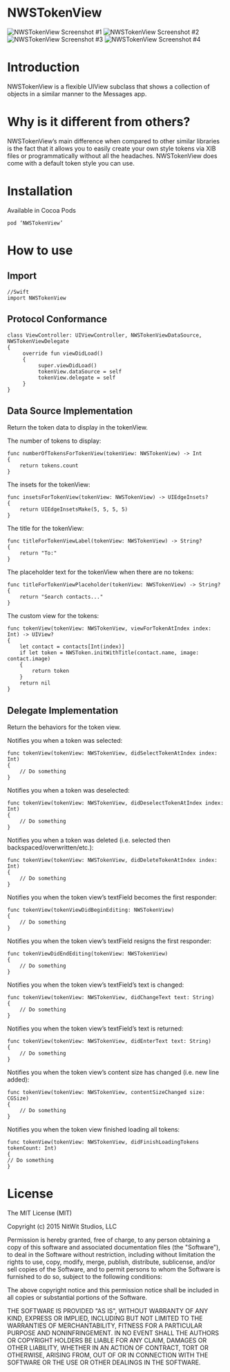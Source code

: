 # NWSTokenView

![NWSTokenView Screenshot #1](/Screenshots/NWSTokenView-1.png)
![NWSTokenView Screenshot #2](https://github.com/nitwitstudios/nwstokenview/raw/master/Screenshots/NWSTokenView-2.png)
![NWSTokenView Screenshot #3](https://github.com/nitwitstudios/nwstokenview/raw/master/Screenshots/NWSTokenView-3.png)
![NWSTokenView Screenshot #4](https://github.com/nitwitstudios/nwstokenview/raw/master/Screenshots/NWSTokenView-4.png)

# Introduction
NWSTokenView is a flexible UIView subclass that shows a collection of objects in a similar manner to the Messages app. 

# Why is it different from others?
NWSTokenView’s main difference when compared to other similar libraries is the fact that it allows you to easily create your own style tokens via XIB files or programmatically without all the headaches. NWSTokenView does come with a default token style you can use.

# Installation
Available in Cocoa Pods
    
    pod ‘NWSTokenView’

# How to use

## Import

    //Swift
    import NWSTokenView


## Protocol Conformance

    class ViewController: UIViewController, NWSTokenViewDataSource, NWSTokenViewDelegate
    {
         override fun viewDidLoad()
         {
              super.viewDidLoad()
              tokenView.dataSource = self
              tokenView.delegate = self
         }
    }

## Data Source Implementation

Return the token data to display in the tokenView.

The number of tokens to display:

    func numberOfTokensForTokenView(tokenView: NWSTokenView) -> Int
    {
        return tokens.count
    }
    
The insets for the tokenView:

    func insetsForTokenView(tokenView: NWSTokenView) -> UIEdgeInsets?
    {
        return UIEdgeInsetsMake(5, 5, 5, 5)
    }
    
The title for the tokenView:

    func titleForTokenViewLabel(tokenView: NWSTokenView) -> String?
    {
        return "To:"
    }
    
The placeholder text for the tokenView when there are no tokens:

    func titleForTokenViewPlaceholder(tokenView: NWSTokenView) -> String?
    {
        return "Search contacts..."
    }
    
The custom view for the tokens:

    func tokenView(tokenView: NWSTokenView, viewForTokenAtIndex index: Int) -> UIView?
    {
        let contact = contacts[Int(index)]
        if let token = NWSToken.initWithTitle(contact.name, image: contact.image)
        {
            return token
        }
        return nil
    }

## Delegate Implementation

Return the behaviors for the token view.

Notifies you when a token was selected:

    func tokenView(tokenView: NWSTokenView, didSelectTokenAtIndex index: Int)
    {
        // Do something
    }
   
Notifies you when a token was deselected: 

    func tokenView(tokenView: NWSTokenView, didDeselectTokenAtIndex index: Int)
    {
        // Do something
    }
    
Notifies you when a token was deleted (i.e. selected then backspaced/overwritten/etc.):

    func tokenView(tokenView: NWSTokenView, didDeleteTokenAtIndex index: Int)
    {
        // Do something
    }
    
Notifies you when the token view’s textField becomes the first responder:

    func tokenView(tokenViewDidBeginEditing: NWSTokenView)
    {
        // Do something
    }
   
Notifies you when the token view’s textField resigns the first responder: 

    func tokenViewDidEndEditing(tokenView: NWSTokenView)
    {
        // Do something
    }
 
Notifies you when the token view’s textField’s text is changed:  
  
    func tokenView(tokenView: NWSTokenView, didChangeText text: String)
    {
        // Do something
    }
  
Notifies you when the token view’s textField’s text is returned:  
    
    func tokenView(tokenView: NWSTokenView, didEnterText text: String)
    {
        // Do something    
    }
    
Notifies you when the token view’s content size has changed (i.e. new line added): 
     
    func tokenView(tokenView: NWSTokenView, contentSizeChanged size: CGSize)
    {
        // Do something
    }

Notifies you when the token view finished loading all tokens:  
        
    func tokenView(tokenView: NWSTokenView, didFinishLoadingTokens tokenCount: Int)
    {
	// Do something
    }

# License

The MIT License (MIT)

Copyright (c) 2015 NitWit Studios, LLC

Permission is hereby granted, free of charge, to any person obtaining a copy
of this software and associated documentation files (the "Software"), to deal
in the Software without restriction, including without limitation the rights
to use, copy, modify, merge, publish, distribute, sublicense, and/or sell
copies of the Software, and to permit persons to whom the Software is
furnished to do so, subject to the following conditions:

The above copyright notice and this permission notice shall be included in
all copies or substantial portions of the Software.

THE SOFTWARE IS PROVIDED "AS IS", WITHOUT WARRANTY OF ANY KIND, EXPRESS OR
IMPLIED, INCLUDING BUT NOT LIMITED TO THE WARRANTIES OF MERCHANTABILITY,
FITNESS FOR A PARTICULAR PURPOSE AND NONINFRINGEMENT. IN NO EVENT SHALL THE
AUTHORS OR COPYRIGHT HOLDERS BE LIABLE FOR ANY CLAIM, DAMAGES OR OTHER
LIABILITY, WHETHER IN AN ACTION OF CONTRACT, TORT OR OTHERWISE, ARISING FROM,
OUT OF OR IN CONNECTION WITH THE SOFTWARE OR THE USE OR OTHER DEALINGS IN
THE SOFTWARE.

